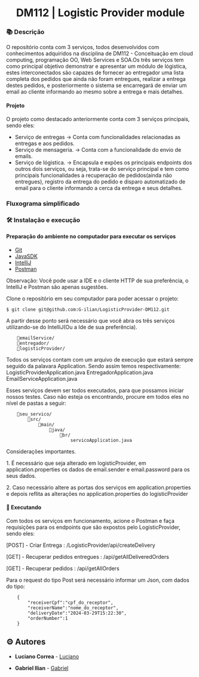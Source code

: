<h1 align="center">DM112 | Logistic Provider module</h1>

### :books: Descrição
<p>O repositório conta com 3 serviços, todos desenvolvidos com conhecimentos adquiridos na disciplina de DM112 - Conceituação em cloud computing, programação OO, Web Services e SOA.Os três serviços tem como principal objetivo demonstrar e apresentar um módulo de lógistica, estes interconectados são capazes de fornecer ao entregador uma lista completa dos pedidos que ainda não foram entregues, realizar a entrega destes pedidos, e posteriormente o sistema se encarregará de enviar um email ao cliente informando ao mesmo sobre a entrega e mais detalhes. </p>

#### Projeto
O projeto como destacado anteriormente conta com 3 serviços principais, sendo eles:
- Serviço de entregas -> Conta com funcionalidades relacionadas as entregas e aos pedidos.
- Serviço de mensageria. -> Conta com a funcionalidade do envio de emails.
- Serviço de lógistica. -> Encapsula e expões os principais endpoints dos outros dois serviços, ou seja, trata-se do serviço principal e tem como principais funcionalidades a recuperação de pedidos(ainda não entregues), registro da entrega do pedido e disparo automatizado de email para o cliente informando a cerca da entrega e seus detalhes.

### Fluxograma simplificado

### :hammer_and_wrench: Instalação e execução
#### Preparação do ambiente no computador para executar os serviços
- [Git](https://git-scm.com/)
- [JavaSDK](https://www.oracle.com/java/technologies/downloads/)
- [IntelliJ](https://www.jetbrains.com/pt-br/idea/download/)
- [Postman](https://www.postman.com/downloads/)

Observação: Você pode usar a IDE e o cliente HTTP de sua preferência, o IntelliJ e Postman são apenas sugestões.

Clone o repositório em seu computador para poder acessar o projeto:
```
$ git clone git@github.com:G-ilian/LogisticProvider-DM112.git
```

A partir desse ponto será necessário que você abra os três serviços utilizando-se do IntelliJ(Ou a Ide de sua preferência).
```
    📂emailService/
    📂entregador/
    📂logisticProvider/
```  
Todos os serviços contam com um arquivo de execução que estará sempre seguido da palavara Application. Sendo assim temos respectivamente:
LogisticProviderApplication.java
EntregadorApplication.java
EmailServiceApplication.java

Esses serviços devem ser todos executados, para que possamos iniciar nossos testes. Caso não esteja os encontrando, procure em todos eles no nível de pastas a seguir:
```
    📂seu_servico/
        📂src/
            📂main/
                📂java/
                    📂br/
                        servicoApplication.java
```

Considerações importantes.
<p> 1. É necessário que seja alterado em logisticProvider, em application.properties os dados de email.sender e email.password para os seus dados. </p>
<p>2. Caso necessário altere as portas dos serviços em application.properties e depois reflita as alterações no application.properties do logisticProvider</p>

#### 🚀 Executando
<p>Com todos os serviços em funcionamento, acione o Postman e faça requisições para os endpoints que são expostos pelo LogisticProvider, sendo eles: </p>
<p> [POST] - Criar Entrega : /LogisticProvider/api/createDelivery </p>
<p> [GET] - Recuperar pedidos entregues : /api/getAllDeliveredOrders </p>
<p> [GET] - Recuperar pedidos : /api/getAllOrders </p>

Para o request do tipo Post será necessário informar um Json, com dados do tipo:
```
    {
        "receiverCpf":"cpf_do_receptor",
        "receiverName":"nome_do_receptor",
        "deliveryDate":"2024-03-29T15:22:30",
        "orderNumber":1
    }
```


## :gear: Autores

* **Luciano Correa** - [Luciano](https://github.com/LuciMito)

* **Gabriel Ilian** - [Gabriel](https://github.com/G-ilian) 